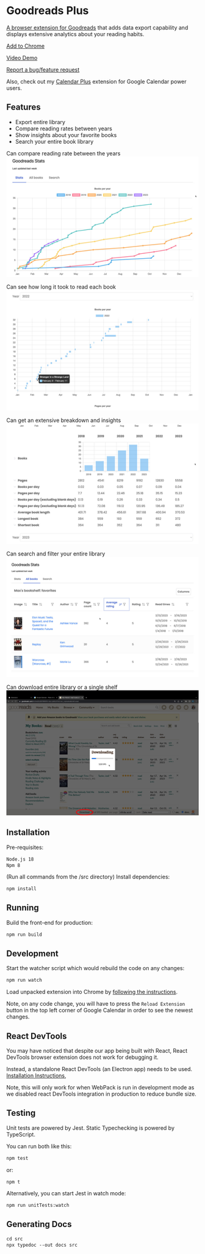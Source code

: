 # Goodreads Plus

[A browser extension for Goodreads](https://chrome.google.com/webstore/detail/goodreads-stats/hdpkeldenopncgodhpjdlpngmnaijpjf) that adds data export capability and
displays extensive analytics about your reading habits.

[Add to Chrome](https://chrome.google.com/webstore/detail/goodreads-stats/hdpkeldenopncgodhpjdlpngmnaijpjf)

[Video Demo](https://www.youtube.com/watch?v=f3w99Y45668)

[Report a bug/feature request](https://github.com/maxpatiiuk/goodreads-stats/issues/new/choose)

Also, check out
my [Calendar Plus](https://chrome.google.com/webstore/detail/calendar-plus/kgbbebdcmdgkbopcffmpgkgcmcoomhmh)
extension for Google Calendar power users.

## Features

- Export entire library
- Compare reading rates between years
- Show insights about your favorite books
- Search your entire book library

Can compare reading rate between the years
[![](./docs/img/year-by-year.jpg)](https://www.youtube.com/watch?v=f3w99Y45668)

Can see how long it took to read each book
[![](./docs/img/single-year.jpg)](https://www.youtube.com/watch?v=f3w99Y45668)

Can get an extensive breakdown and insights
[![](./docs/img/analytics.jpg)](https://www.youtube.com/watch?v=f3w99Y45668)

Can search and filter your entire library
[![](./docs/img/search-and-sort.jpg)](https://www.youtube.com/watch?v=f3w99Y45668)

Can download entire library or a single shelf
[![](./docs/img/download.jpg)](https://www.youtube.com/watch?v=f3w99Y45668)

## Installation

Pre-requisites:

```
Node.js 18
Npm 8
```

(Run all commands from the /src directory)
Install dependencies:

```sh
npm install
```

## Running

Build the front-end for production:

```sh
npm run build
```

## Development

Start the watcher script which would rebuild the code on any changes:

```sh
npm run watch
```

Load unpacked extension into Chrome by [following the
instructions](https://webkul.com/blog/how-to-install-the-unpacked-extension-in-chrome/).

Note, on any code change, you will have to press the `Reload Extension` button
in the top left corner of Google Calendar in order to see the newest changes.

## React DevTools

You may have noticed that despite our app being built with React,
React DevTools browser extension does not work for debugging it.

Instead, a standalone React DevTools (an Electron app) needs to be
used. [Installation
Instructions](https://github.com/facebook/react/tree/main/packages/react-devtools#installation),

Note, this will only work for when WebPack is run in development mode
as we disabled react DevTools integration in production to reduce
bundle size.

## Testing

Unit tests are powered by Jest. Static Typechecking is powered by TypeScript.

You can run both like this:

```sh
npm test
```

or:

```sh
npm t
```

Alternatively, you can start Jest in watch mode:

```
npm run unitTests:watch
```

## Generating Docs

```
cd src
npx typedoc --out docs src
```
